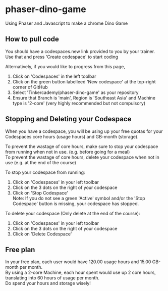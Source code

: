 # phaser-dino-game
Using Phaser and Javascript to make a chrome Dino Game


## How to pull code
You should have a codespaces.new link provided to you by your trainer. Use that and press 'Create codespace' to start coding

Alternatively, if you would like to progress from this page, 
1. Click on 'Codespaces' in the left toolbar
2. Click on the green button labelleed 'New codespace' at the top-right corner of GitHub 
3. Select 'Tinkercademy/phaser-dino-game' as your repository
4. Ensure that Branch is 'main', Region is 'Southeast Asia' and Machine type is '2-core' (very highly recommended but not compulsory)

## Stopping and Deleting your Codespace
When you have a codespace, you will be using up your free quotas for your Codespaces core hours (usage hours) and GB-month (storage).   

To prevent the wastage of core hours, make sure to stop your codespace from running when not in use. (e.g. before going for a meal)  
To prevent the wastage of core hours, delete your codespace when not in use (e.g. at the end of the course)

To stop your codespace from running:
1. Click on 'Codespaces' in your left toolbar
2. Click on the 3 dots on the right of your codespace
3. Click on 'Stop Codespace'  
Note: If you do not see a green 'Active' symbol and/or the 'Stop Codespace' button is missing, your codespace has stopped.

To delete your codespace (Only delete at the end of the course):
1. Click on 'Codespaces' in your left toolbar
2. Click on the 3 dots on the right of your codespace
3. Click on 'Delete Codespace'

## Free plan
In your free plan, each user would have 120.00 usage hours and 15.00 GB-month per month.  
By using a 2-core Machine, each hour spent would use up 2 core hours, translating into 60 hours of usage per month.  
Do spend your hours and storage wisely!



